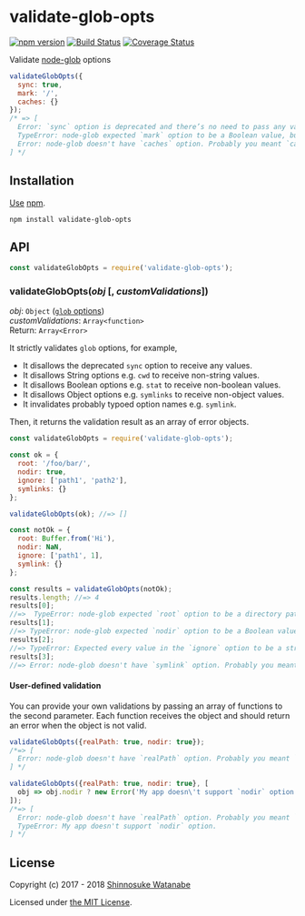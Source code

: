 # validate-glob-opts

[![npm version](https://img.shields.io/npm/v/validate-glob-opts.svg)](https://www.npmjs.com/package/validate-glob-opts)
[![Build Status](https://travis-ci.org/shinnn/validate-glob-opts.svg?branch=master)](https://travis-ci.org/shinnn/validate-glob-opts)
[![Coverage Status](https://img.shields.io/coveralls/shinnn/validate-glob-opts.svg)](https://coveralls.io/r/shinnn/validate-glob-opts)

Validate [node-glob](https://github.com/isaacs/node-glob) options

```javascript
validateGlobOpts({
  sync: true,
  mark: '/',
  caches: {}
});
/* => [
  Error: `sync` option is deprecated and there’s no need to pass any values to that option, but true was provided.,
  TypeError: node-glob expected `mark` option to be a Boolean value, but got '/' (string).,
  Error: node-glob doesn't have `caches` option. Probably you meant `cache`.
] */
```

## Installation

[Use](https://docs.npmjs.com/cli/install) [npm](https://docs.npmjs.com/getting-started/what-is-npm).

```
npm install validate-glob-opts
```

## API

```javascript
const validateGlobOpts = require('validate-glob-opts');
```

### validateGlobOpts(*obj* [, *customValidations*])

*obj*: `Object` ([`glob` options](https://github.com/isaacs/node-glob#options))  
*customValidations*: `Array<function>`  
Return: `Array<Error>`

It strictly validates `glob` options, for example,

* It disallows the deprecated `sync` option to receive any values.
* It disallows String options e.g. `cwd` to receive non-string values.
* It disallows Boolean options e.g. `stat` to receive non-boolean values.
* It disallows Object options e.g. `symlinks` to receive non-object values.
* It invalidates probably typoed option names e.g. `symlink`.

Then, it returns the validation result as an array of error objects.

```javascript
const validateGlobOpts = require('validate-glob-opts');

const ok = {
  root: '/foo/bar/',
  nodir: true,
  ignore: ['path1', 'path2'],
  symlinks: {}
};

validateGlobOpts(ok); //=> []

const notOk = {
  root: Buffer.from('Hi'),
  nodir: NaN,
  ignore: ['path1', 1],
  symlink: {}
};

const results = validateGlobOpts(notOk);
results.length; //=> 4
results[0];
//=>  TypeError: node-glob expected `root` option to be a directory path (string), but got <Buffer 48 69>.
results[1];
//=> TypeError: node-glob expected `nodir` option to be a Boolean value, but got NaN (number).
results[2];
//=> TypeError: Expected every value in the `ignore` option to be a string, but the array includes a non-string value 1 (number).
results[3];
//=> Error: node-glob doesn't have `symlink` option. Probably you meant `symlinks`.
```

#### User-defined validation

You can provide your own validations by passing an array of functions to the second parameter. Each function receives the object and should return an error when the object is not valid.

```javascript
validateGlobOpts({realPath: true, nodir: true});
/*=> [
  Error: node-glob doesn't have `realPath` option. Probably you meant `realpath`.
] */

validateGlobOpts({realPath: true, nodir: true}, [
  obj => obj.nodir ? new Error('My app doesn\'t support `nodir` option.') : null
]);
/*=> [
  Error: node-glob doesn't have `realPath` option. Probably you meant `realpath`.
  TypeError: My app doesn't support `nodir` option.
] */
```

## License

Copyright (c) 2017 - 2018 [Shinnosuke Watanabe](https://github.com/shinnn)

Licensed under [the MIT License](./LICENSE).
